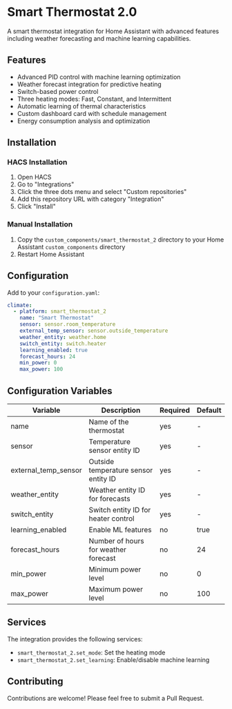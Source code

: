 # Smart Thermostat 2.0

A smart thermostat integration for Home Assistant with advanced features including weather forecasting and machine learning capabilities.

## Features

- Advanced PID control with machine learning optimization
- Weather forecast integration for predictive heating
- Switch-based power control
- Three heating modes: Fast, Constant, and Intermittent
- Automatic learning of thermal characteristics
- Custom dashboard card with schedule management
- Energy consumption analysis and optimization

## Installation

### HACS Installation
1. Open HACS
2. Go to "Integrations"
3. Click the three dots menu and select "Custom repositories"
4. Add this repository URL with category "Integration"
5. Click "Install"

### Manual Installation
1. Copy the `custom_components/smart_thermostat_2` directory to your Home Assistant `custom_components` directory
2. Restart Home Assistant

## Configuration

Add to your `configuration.yaml`:

```yaml
climate:
  - platform: smart_thermostat_2
    name: "Smart Thermostat"
    sensor: sensor.room_temperature
    external_temp_sensor: sensor.outside_temperature
    weather_entity: weather.home
    switch_entity: switch.heater
    learning_enabled: true
    forecast_hours: 24
    min_power: 0
    max_power: 100
```

## Configuration Variables

| Variable | Description | Required | Default |
|----------|-------------|----------|---------|
| name | Name of the thermostat | yes | - |
| sensor | Temperature sensor entity ID | yes | - |
| external_temp_sensor | Outside temperature sensor entity ID | yes | - |
| weather_entity | Weather entity ID for forecasts | yes | - |
| switch_entity | Switch entity ID for heater control | yes | - |
| learning_enabled | Enable ML features | no | true |
| forecast_hours | Number of hours for weather forecast | no | 24 |
| min_power | Minimum power level | no | 0 |
| max_power | Maximum power level | no | 100 |

## Services

The integration provides the following services:

- `smart_thermostat_2.set_mode`: Set the heating mode
- `smart_thermostat_2.set_learning`: Enable/disable machine learning

## Contributing

Contributions are welcome! Please feel free to submit a Pull Request.